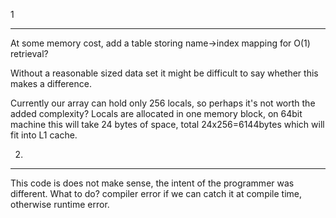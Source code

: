 1
***
At some memory cost, add a table storing name->index mapping for O(1)
retrieval?

Without a reasonable sized data set it might be difficult to say whether this
makes a difference.

Currently our array can hold only 256 locals, so perhaps it's not worth the added complexity?
Locals are allocated in one memory block, on 64bit machine this will take 24
bytes of space, total 24x256=6144bytes which will fit into L1 cache.

2.
***

This code is does not make sense, the intent of the programmer was different.
What to do? compiler error if we can catch it at compile time, otherwise runtime error.

